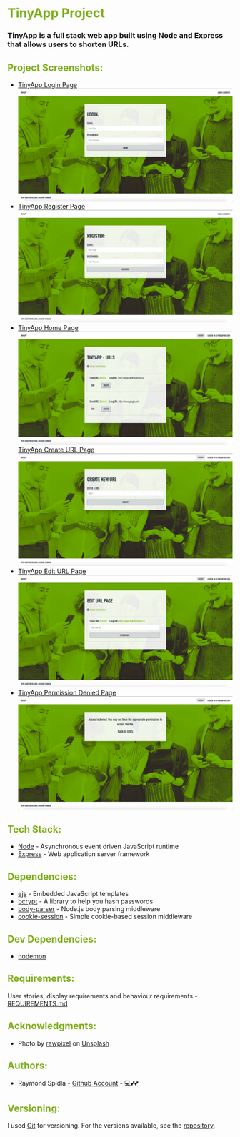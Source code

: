 # <span style="color:#7FAF1B">TinyApp Project</span>

### TinyApp is a full stack web app built using Node and Express that allows users to shorten URLs.

## <span style="color:#7FAF1B">Project Screenshots:</span>


* [TinyApp Login Page](https://github.com/RSpidla/tinyApp_2019/blob/master/docs/TinyApp-Login_Page.jpg?raw=true)
![TinyApp Login Page](https://github.com/RSpidla/tinyApp_2019/blob/master/docs/TinyApp-Login_Page.jpg?raw=true)
* [TinyApp Register Page](https://github.com/RSpidla/tinyApp_2019/blob/master/docs/TinyApp-Register_Page.jpg?raw=true)
![TinyApp Register Page](https://github.com/RSpidla/tinyApp_2019/blob/master/docs/TinyApp-Register_Page.jpg?raw=true)
* [TinyApp Home Page](https://github.com/RSpidla/tinyApp_2019/blob/master/docs/TinyApp-Home_Page.jpg?raw=true)
![TinyApp Home Page](https://github.com/RSpidla/tinyApp_2019/blob/master/docs/TinyApp-Home_Page.jpg?raw=true)
[TinyApp Create URL Page](https://github.com/RSpidla/tinyApp_2019/blob/master/docs/TinyApp-Create_URL_Page.jpg?raw=true)
![TinyApp Create URL Page](https://github.com/RSpidla/tinyApp_2019/blob/master/docs/TinyApp-Create_URL_Page.jpg?raw=true)
* [TinyApp Edit URL Page](https://github.com/RSpidla/tinyApp_2019/blob/master/docs/TinyApp-Edit_URL_Page.jpg?raw=true)
![TinyApp Edit URL Page](https://github.com/RSpidla/tinyApp_2019/blob/master/docs/TinyApp-Edit_URL_Page.jpg?raw=true)
* [TinyApp Permission Denied Page](https://github.com/RSpidla/tinyApp_2019/blob/master/docs/TinyApp-Edit_URL-Error_Page.jpg?raw=true)
![TinyApp Permission Denied Page](https://github.com/RSpidla/tinyApp_2019/blob/master/docs/TinyApp-Edit_URL-Error_Page.jpg?raw=true)


## <span style="color:#7FAF1B">Tech Stack:</span>

* [Node](http://www.dropwizard.io/1.0.2/docs/) - Asynchronous event driven JavaScript runtime
* [Express](http://expressjs.com/) - Web application server framework

## <span style="color:#7FAF1B">Dependencies:</span>
* [ejs](https://github.com/mde/ejs) - Embedded JavaScript templates
* [bcrypt](https://github.com/kelektiv/node.bcrypt.js#read) - A library to help you hash passwords
* [body-parser](https://github.com/expressjs/body-parser#readme) - Node.js body parsing middleware
* [cookie-session](https://github.com/expressjs/cookie-session#readme) - Simple cookie-based session middleware


## <span style="color:#7FAF1B">Dev Dependencies:</span>
* [nodemon](https://nodemon.io/)

## <span style="color:#7FAF1B">Requirements:</span>

User stories, display requirements and behaviour requirements - [REQUIREMENTS.md](REQUIREMENTS.md)

## <span style="color:#7FAF1B">Acknowledgments:</span>

* Photo by [rawpixel](https://unsplash.com/@rawpixel/) on [Unsplash](https://unsplash.com)

## <span style="color:#7FAF1B">Authors:</span>

* Raymond Spidla - [Github Account](https://github.com/RSpidla) - :computer::two_hearts::two_hearts:

## <span style="color:#7FAF1B">Versioning:</span>

I used [Git](https://git-scm.com/) for versioning. For the versions available, see the [repository](https://github.com/RSpidla/tinyApp_version_2). 
